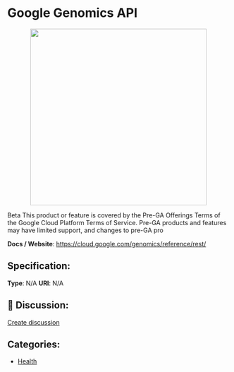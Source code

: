 # Google Genomics API
<p align="center">
    <img width="400" src="https://raw.githubusercontent.com/apis-list/apis-list/main/apis/google-genomics-api/logo_256x256.png" />
</p>

Beta This product or feature is covered by the Pre-GA Offerings Terms of the Google Cloud Platform Terms of Service. Pre-GA products and features may have limited support, and changes to pre-GA pro

**Docs / Website**: https://cloud.google.com/genomics/reference/rest/

## Specification:
**Type**:  N/A 
**URI**:  N/A 

## 💬 Discussion:
[Create discussion](https://github.com/apis-list/apis-list/discussions/new)

## Categories:
- [Health](https://github.com/apis-list/apis-list#health)




